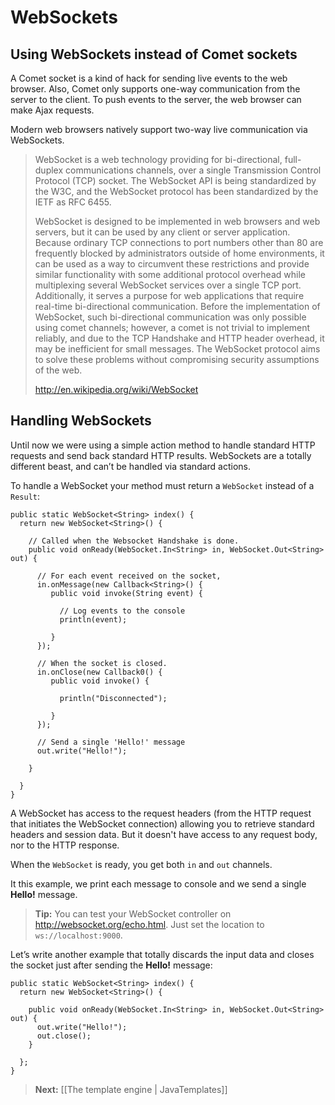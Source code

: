 # WebSockets

## Using WebSockets instead of Comet sockets

A Comet socket is a kind of hack for sending live events to the web browser. Also, Comet only supports one-way communication from the server to the client. To push events to the server, the web browser can make Ajax requests.

Modern web browsers natively support two-way live communication via WebSockets.

>WebSocket is a web technology providing for bi-directional, full-duplex communications channels, over a single Transmission Control Protocol (TCP) socket. The WebSocket API is being standardized by the W3C, and the WebSocket protocol has been standardized by the IETF as RFC 6455.
>
>WebSocket is designed to be implemented in web browsers and web servers, but it can be used by any client or server application. Because ordinary TCP connections to port numbers other than 80 are frequently blocked by administrators outside of home environments, it can be used as a way to circumvent these restrictions and provide similar functionality with some additional protocol overhead while multiplexing several WebSocket services over a single TCP port. Additionally, it serves a purpose for web applications that require real-time bi-directional communication. Before the implementation of WebSocket, such bi-directional communication was only possible using comet channels; however, a comet is not trivial to implement reliably, and due to the TCP Handshake and HTTP header overhead, it may be inefficient for small messages. The WebSocket protocol aims to solve these problems without compromising security assumptions of the web.
>
> <http://en.wikipedia.org/wiki/WebSocket>

## Handling WebSockets

Until now we were using a simple action method to handle standard HTTP requests and send back standard HTTP results. WebSockets are a totally different beast, and can’t be handled via standard actions.

To handle a WebSocket your method must return a `WebSocket` instead of a `Result`:

```
public static WebSocket<String> index() {
  return new WebSocket<String>() {
      
    // Called when the Websocket Handshake is done.
    public void onReady(WebSocket.In<String> in, WebSocket.Out<String> out) {
      
      // For each event received on the socket,
      in.onMessage(new Callback<String>() {
         public void invoke(String event) {
             
           // Log events to the console
           println(event);  
             
         } 
      });
      
      // When the socket is closed.
      in.onClose(new Callback0() {
         public void invoke() {
             
           println("Disconnected");
             
         }
      });
      
      // Send a single 'Hello!' message
      out.write("Hello!");
      
    }
    
  }
}
```

A WebSocket has access to the request headers (from the HTTP request that initiates the WebSocket connection) allowing you to retrieve standard headers and session data. But it doesn't have access to any request body, nor to the HTTP response.

When the `WebSocket` is ready, you get both `in` and `out` channels.

It this example, we print each message to console and we send a single **Hello!** message.

> **Tip:** You can test your WebSocket controller on <http://websocket.org/echo.html>. Just set the location to `ws://localhost:9000`.

Let’s write another example that totally discards the input data and closes the socket just after sending the **Hello!** message:

```
public static WebSocket<String> index() {
  return new WebSocket<String>() {
      
    public void onReady(WebSocket.In<String> in, WebSocket.Out<String> out) {
      out.write("Hello!");
      out.close();
    }
    
  };
}
```

> **Next:** [[The template engine | JavaTemplates]]

